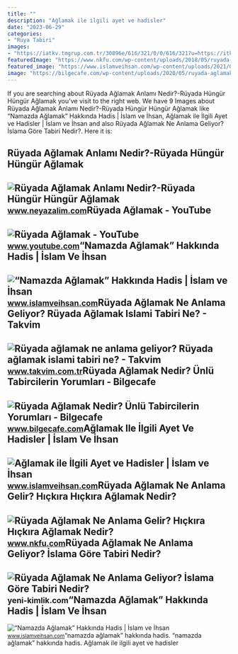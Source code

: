 ```yaml
---
title: ""
description: "Ağlamak ile i̇lgili ayet ve hadisler"
date: "2023-06-29"
categories:
- "Ruya Tabiri"
images:
- "https://iatkv.tmgrup.com.tr/30896e/616/321/0/0/616/321?u=https://itkv.tmgrup.com.tr/2018/08/22/ruyada-aglamak-ne-anlama-geliyor-ruyada-aglamak-ne-demek-islami-acidan-anlami-ne-1534964356169.jpg"
featuredImage: "https://www.nkfu.com/wp-content/uploads/2018/05/ruyada-aglamak.jpg"
featured_image: "https://www.islamveihsan.com/wp-content/uploads/2021/05/namazda-aglamak-hakkinda-hadis-179771.jpg"
image: "https://bilgecafe.com/wp-content/uploads/2020/05/ruyada-aglamak-ne-anlama-gelir.jpg"
---
```


If you are searching about Rüyada Ağlamak Anlamı Nedir?-Rüyada Hüngür Hüngür Ağlamak you've visit to the right web. We have 9 Images about Rüyada Ağlamak Anlamı Nedir?-Rüyada Hüngür Hüngür Ağlamak like “Namazda Ağlamak” Hakkında Hadis | İslam ve İhsan, Ağlamak ile İlgili Ayet ve Hadisler | İslam ve İhsan and also Rüyada Ağlamak Ne Anlama Geliyor? İslama Göre Tabiri Nedir?. Here it is:

Rüyada Ağlamak Anlamı Nedir?-Rüyada Hüngür Hüngür Ağlamak
---------------------------------------------------------

 ![Rüyada Ağlamak Anlamı Nedir?-Rüyada Hüngür Hüngür Ağlamak](https://www.neyazalim.com/wp-content/uploads/Ruyada-Aglamak-Anlami-Nedir.jpg) <small>www.neyazalim.com</small>Rüyada Ağlamak - YouTube
------------------------

 ![Rüyada Ağlamak - YouTube](https://i.ytimg.com/vi/MAocTSTxwzM/maxresdefault.jpg) <small>www.youtube.com</small>“Namazda Ağlamak” Hakkında Hadis | İslam Ve İhsan
-------------------------------------------------

 ![“Namazda Ağlamak” Hakkında Hadis | İslam ve İhsan](https://www.islamveihsan.com/wp-content/uploads/2021/05/namazda-aglamak-hakkinda-hadis-179771-m.jpg) <small>www.islamveihsan.com</small>Rüyada Ağlamak Ne Anlama Geliyor? Rüyada Ağlamak Islami Tabiri Ne? - Takvim
---------------------------------------------------------------------------

 ![Rüyada ağlamak ne anlama geliyor? Rüyada ağlamak islami tabiri ne? - Takvim](https://iatkv.tmgrup.com.tr/30896e/616/321/0/0/616/321?u=https://itkv.tmgrup.com.tr/2018/08/22/ruyada-aglamak-ne-anlama-geliyor-ruyada-aglamak-ne-demek-islami-acidan-anlami-ne-1534964356169.jpg) <small>www.takvim.com.tr</small>Rüyada Ağlamak Nedir? Ünlü Tabircilerin Yorumları - Bilgecafe
-------------------------------------------------------------

 ![Rüyada Ağlamak Nedir? Ünlü Tabircilerin Yorumları - Bilgecafe](https://bilgecafe.com/wp-content/uploads/2020/05/ruyada-aglamak-ne-anlama-gelir.jpg) <small>www.bilgecafe.com</small>Ağlamak Ile İlgili Ayet Ve Hadisler | İslam Ve İhsan
----------------------------------------------------

 ![Ağlamak ile İlgili Ayet ve Hadisler | İslam ve İhsan](https://www.islamveihsan.com/wp-content/uploads/2021/05/aglamak-ile-ilgili-ayet-ve-hadisler-179653-m.jpg) <small>www.islamveihsan.com</small>Rüyada Ağlamak Ne Anlama Gelir? Hıçkıra Hıçkıra Ağlamak Nedir?
--------------------------------------------------------------

 ![Rüyada Ağlamak Ne Anlama Gelir? Hıçkıra Hıçkıra Ağlamak Nedir?](https://www.nkfu.com/wp-content/uploads/2018/05/ruyada-aglamak.jpg) <small>www.nkfu.com</small>Rüyada Ağlamak Ne Anlama Geliyor? İslama Göre Tabiri Nedir?
-----------------------------------------------------------

 ![Rüyada Ağlamak Ne Anlama Geliyor? İslama Göre Tabiri Nedir?](https://yeni-kimlik.com/images/ruyada-aglamak.jpg) <small>yeni-kimlik.com</small>“Namazda Ağlamak” Hakkında Hadis | İslam Ve İhsan
-------------------------------------------------

 ![“Namazda Ağlamak” Hakkında Hadis | İslam ve İhsan](https://www.islamveihsan.com/wp-content/uploads/2021/05/namazda-aglamak-hakkinda-hadis-179771.jpg) <small>www.islamveihsan.com</small>“namazda ağlamak” hakkında hadis. “namazda ağlamak” hakkında hadis. Ağlamak ile i̇lgili ayet ve hadisler
